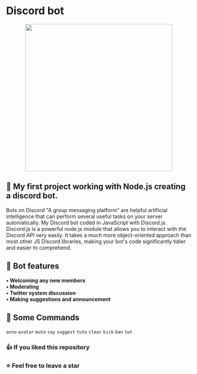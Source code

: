 # Discord bot
<p align="center"><a href="https://laravel.com" target="_blank"><img src="st0" d="M-43.6,261.8c-4.7,0-8.4,4.1-8.4,9.1s3.8,9.1,8.4,9.1c4.7,0,8.4-4.1,8.4-9.1S-39,261.8-43.6,261.8z
	 M-73.8,261.8c-4.7,0-8.4,4.1-8.4,9.1s3.8,9.1,8.4,9.1c4.7,0,8.4-4.1,8.4-9.1C-65.3,265.9-69.1,261.8-73.8,261.8z M-3.4,193h-110.8
	c-9.3,0-17,7.6-17,17v110.8c0,9.3,7.6,17,17,17h93.8l-4.4-15.1l10.6,9.8l10,9.2L13.6,357V210C13.5,200.6,5.9,193-3.4,193z
	 M-35.3,300.1c0,0-3-3.6-5.5-6.6c10.8-3.1,15-9.8,15-9.8c-3.4,2.2-6.6,3.8-9.5,4.9c-4.1,1.7-8.1,2.8-12,3.6
	c-7.9,1.5-15.2,1.1-21.4-0.1c-4.7-0.9-8.8-2.1-12.2-3.6c-1.9-0.7-4-1.7-6-2.8c-0.2-0.2-0.5-0.2-0.7-0.4c-0.2-0.1-0.2-0.2-0.3-0.2
	c-1.5-0.8-2.3-1.4-2.3-1.4s4,6.5,14.5,9.7c-2.5,3.1-5.5,6.8-5.5,6.8c-18.3-0.6-25.2-12.5-25.2-12.5c0-26.4,11.9-47.8,11.9-47.8
	c11.9-8.8,23.2-8.6,23.2-8.6l0.8,1c-14.9,4.2-21.7,10.7-21.7,10.7s1.8-1,4.9-2.3c8.8-3.9,15.9-4.9,18.8-5.2c0.5-0.1,0.9-0.2,1.4-0.2
	c5-0.7,10.7-0.8,16.7-0.2c7.9,0.9,16.3,3.2,24.9,7.9c0,0-6.5-6.2-20.6-10.4l1.2-1.3c0,0,11.3-0.2,23.2,8.6c0,0,11.9,21.4,11.9,47.8
	C-10.1,287.6-17.1,299.5-35.3,300.1z M89.5,228.4H62.1v30.8l18.3,16.5v-29.9h9.8c6.2,0,9.3,3,9.3,7.8v22.9c0,4.8-2.9,8-9.3,8H62
	v17.4h27.5c14.7,0.1,28.5-7.3,28.5-24.1v-24.6C118.1,235.9,104.2,228.4,89.5,228.4z M233.4,277.8v-25.3c0-9.1,16.4-11.2,21.3-2.1
	l15.1-6.1c-6-13.1-16.8-16.9-25.8-16.9c-14.7,0-29.3,8.5-29.3,25.1v25.3c0,16.7,14.6,25.1,28.9,25.1c9.3,0,20.3-4.5,26.5-16.5
	l-16.2-7.4C250,289.1,233.4,286.6,233.4,277.8z M183.4,255.9c-5.7-1.2-9.5-3.3-9.8-6.9c0.3-8.5,13.5-8.8,21.2-0.7l12.2-9.3
	c-7.6-9.3-16.2-11.7-25.1-11.7c-13.5,0-26.5,7.6-26.5,22c0,14,10.7,21.5,22.6,23.3c6,0.8,12.7,3.2,12.6,7.4
	c-0.5,7.9-16.7,7.4-24.1-1.5l-11.7,11c6.9,8.8,16.2,13.3,25,13.3c13.5,0,28.4-7.8,29-22C209.5,262.9,196.4,258.3,183.4,255.9z
	 M128,301.8h18.5v-73.4H128V301.8z M440.3,228.4h-27.5v30.8l18.3,16.5v-29.9h9.8c6.2,0,9.3,3,9.3,7.8v22.9c0,4.8-2.9,8-9.3,8h-28.1
	v17.4h27.5c14.7,0.1,28.5-7.3,28.5-24.1v-24.6C468.8,235.9,455,228.4,440.3,228.4z M305.6,227.4c-15.2,0-30.3,8.3-30.3,25.2v25.1
	c0,16.8,15.2,25.2,30.5,25.2c15.2,0,30.3-8.4,30.3-25.2v-25.1C336.1,235.8,320.8,227.4,305.6,227.4z M317.5,277.7c0,5.3-6,8-11.8,8
	c-6,0-11.9-2.6-11.9-8v-25.1c0-5.4,5.8-8.3,11.6-8.3c6,0,12.2,2.6,12.2,8.3V277.7z M402.6,252.6c-0.4-17.2-12.2-24.1-27.3-24.1H346
	v73.4h18.8v-23.3h3.3l17,23.3h23.2l-20-25.2C397.1,273.9,402.6,266.2,402.6,252.6z M375.6,262.6h-10.9v-16.8h10.9
	C387.3,245.8,387.3,262.6,375.6,262.6z" width="400"></a></p>

## 📌 My first project working with Node.js creating a discord bot.
Bots on Discord "A group messaging platform" are helpful artificial intelligence that can perform several useful tasks on your server automatically. My Discord bot coded in JavaScript with Discord.js.\
Discord.js is a powerful node.js module that allows you to interact with the Discord API very easily. It takes a much more object-oriented approach than most other JS Discord libraries, making your bot's code significantly tidier and easier to comprehend.
## 🤖 Bot features
**• Welcoming any new members**\
**• Moderating**\
**• Twitter system discussion**\
**• Making suggestions and announcement**
## 📄 Some Commands
 `anno` `avatar` `mute` `say` `suggest` `tuto` `clear` `kick` `ban` `twt`
### 👍 If you liked this repository
### ⭐ Feel free to leave a star 
